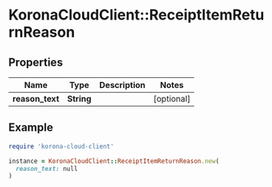 # KoronaCloudClient::ReceiptItemReturnReason

## Properties

| Name | Type | Description | Notes |
| ---- | ---- | ----------- | ----- |
| **reason_text** | **String** |  | [optional] |

## Example

```ruby
require 'korona-cloud-client'

instance = KoronaCloudClient::ReceiptItemReturnReason.new(
  reason_text: null
)
```


